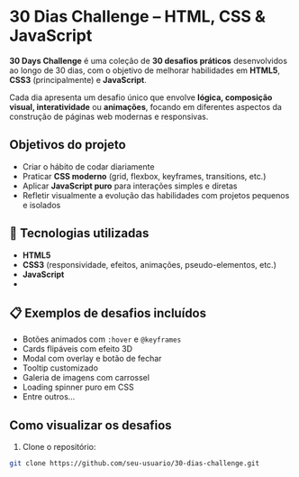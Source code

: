# 30 Dias Challenge – HTML, CSS & JavaScript

**30 Days Challenge** é uma coleção de **30 desafios práticos** desenvolvidos ao longo de 30 dias, com o objetivo de melhorar habilidades em **HTML5**, **CSS3** (principalmente) e **JavaScript**.

Cada dia apresenta um desafio único que envolve **lógica, composição visual, interatividade** ou **animações**, focando em diferentes aspectos da construção de páginas web modernas e responsivas.

## Objetivos do projeto

- Criar o hábito de codar diariamente
- Praticar **CSS moderno** (grid, flexbox, keyframes, transitions, etc.)
- Aplicar **JavaScript puro** para interações simples e diretas
- Refletir visualmente a evolução das habilidades com projetos pequenos e isolados

## 🧪 Tecnologias utilizadas

- **HTML5**
- **CSS3** (responsividade, efeitos, animações, pseudo-elementos, etc.)
- **JavaScript**
- 
## 📋 Exemplos de desafios incluídos

- Botões animados com `:hover` e `@keyframes`
- Cards flipáveis com efeito 3D
- Modal com overlay e botão de fechar
- Tooltip customizado
- Galeria de imagens com carrossel
- Loading spinner puro em CSS
- Entre outros...

## Como visualizar os desafios

1. Clone o repositório:

```bash
git clone https://github.com/seu-usuario/30-dias-challenge.git
